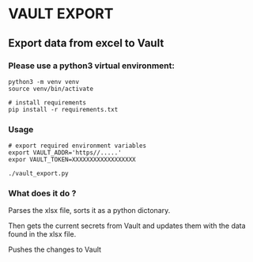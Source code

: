 # VAULT EXPORT

## Export data from excel to Vault

### Please use a python3 virtual environment:

```shell script
python3 -m venv venv
source venv/bin/activate

# install requirements
pip install -r requirements.txt 
```

### Usage

``` shell script
# export required environment variables
export VAULT_ADDR='https//.....'
expor VAULT_TOKEN=XXXXXXXXXXXXXXXXXX

./vault_export.py
```

### What does it do ?

Parses the xlsx file, sorts it as a python dictonary.

Then gets the current secrets from Vault and updates them with the data found in the xlsx file.

Pushes the changes to Vault